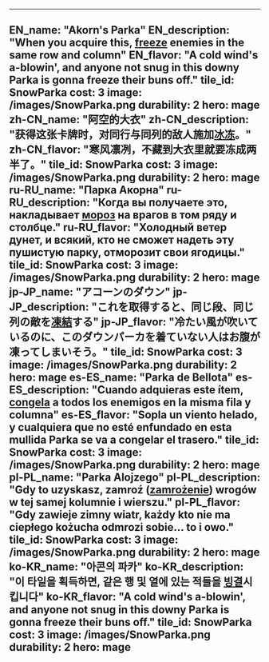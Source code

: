 ---

EN_name: "Akorn's Parka"
EN_description: "When you acquire this, <u>freeze</u> enemies in the same row and column"
EN_flavor: "A cold wind's a-blowin', and anyone not snug in this downy Parka is gonna freeze their buns off."
tile_id: SnowParka
cost: 3
image: /images/SnowParka.png
durability: 2
hero: mage
zh-CN_name: "阿空的大衣"
zh-CN_description: "获得这张卡牌时，对同行与同列的敌人施加<u>冰冻</u>。"
zh-CN_flavor: "寒风凛冽，不藏到大衣里就要冻成两半了。"
tile_id: SnowParka
cost: 3
image: /images/SnowParka.png
durability: 2
hero: mage
ru-RU_name: "Парка Акорна"
ru-RU_description: "Когда вы получаете это, накладывает <u>мороз</u> на врагов в том ряду и столбце."
ru-RU_flavor: "Холодный ветер дунет, и всякий, кто не сможет надеть эту пушистую парку, отморозит свои ягодицы."
tile_id: SnowParka
cost: 3
image: /images/SnowParka.png
durability: 2
hero: mage
jp-JP_name: "アコーンのダウン"
jp-JP_description: "これを取得すると、同じ段、同じ列の敵を<u>凍結</u>する"
jp-JP_flavor: "冷たい風が吹いているのに、このダウンパーカを着ていない人はお腹が凍ってしまいそう。"
tile_id: SnowParka
cost: 3
image: /images/SnowParka.png
durability: 2
hero: mage
es-ES_name: "Parka de Bellota"
es-ES_description: "Cuando adquieras este ítem, <u>congela</u> a todos los enemigos en la misma fila y columna"
es-ES_flavor: "Sopla un viento helado, y cualquiera que no esté enfundado en esta mullida Parka se va a congelar el trasero."
tile_id: SnowParka
cost: 3
image: /images/SnowParka.png
durability: 2
hero: mage
pl-PL_name: "Parka Alojzego"
pl-PL_description: "Gdy to uzyskasz, zamroź (<u>zamrożenie</u>) wrogów w tej samej kolumnie i wierszu."
pl-PL_flavor: "Gdy zawieje zimny wiatr, każdy kto nie ma ciepłego kożucha odmrozi sobie... to i owo."
tile_id: SnowParka
cost: 3
image: /images/SnowParka.png
durability: 2
hero: mage
ko-KR_name: "아콘의 파카"
ko-KR_description: "이 타일을 획득하면, 같은 행 및 열에 있는 적들을 <u>빙결</u>시킵니다"
ko-KR_flavor: "A cold wind's a-blowin', and anyone not snug in this downy Parka is gonna freeze their buns off."
tile_id: SnowParka
cost: 3
image: /images/SnowParka.png
durability: 2
hero: mage
---